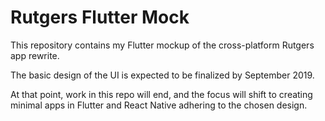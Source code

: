 # Rutgers Flutter Mock

This repository contains my Flutter mockup of the cross-platform Rutgers app rewrite.

The basic design of the UI is expected to be finalized by September 2019.

At that point, work in this repo will end, and the focus will shift to creating minimal apps in Flutter and React Native adhering to the chosen design.
